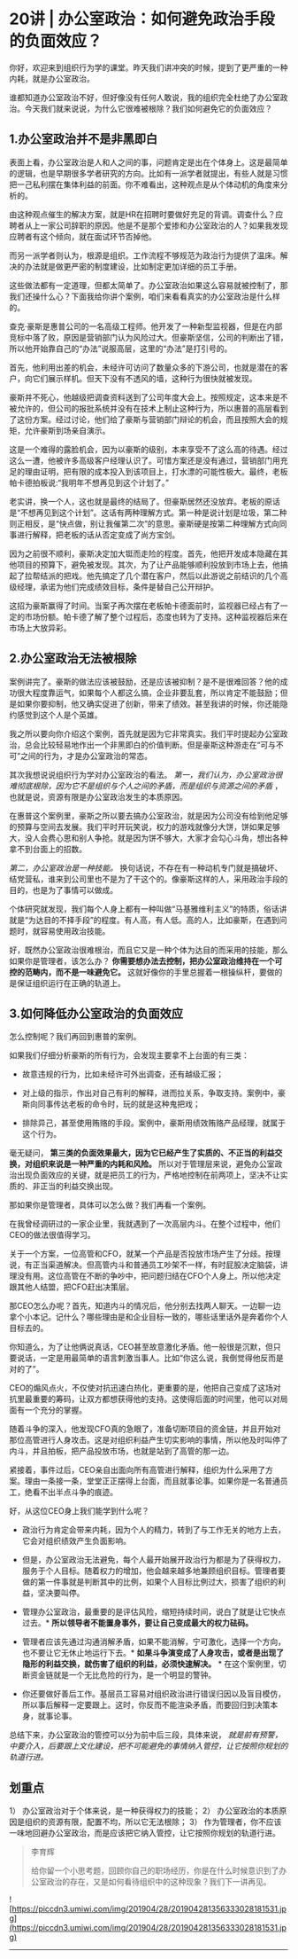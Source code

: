 # 20讲 | 办公室政治：如何避免政治手段的负面效应？

你好，欢迎来到组织行为学的课堂。昨天我们讲冲突的时候，提到了更严重的一种内耗，就是办公室政治。

谁都知道办公室政治不好，但好像没有任何人敢说，我的组织完全杜绝了办公室政治。今天我们就来说说，为什么它很难被根除？我们如何避免它的负面效应？

## 1.办公室政治并不是非黑即白

表面上看，办公室政治是人和人之间的事，问题肯定是出在个体身上。这是最简单的逻辑，也是早期很多学者研究的方向。比如有一派学者就提出，有些人就是习惯把一己私利摆在集体利益的前面。你不难看出，这种观点是从个体动机的角度来分析的。

由这种观点催生的解决方案，就是HR在招聘时要做好充足的背调。调查什么？应聘者从上一家公司辞职的原因。他是不是那个爱掺和办公室政治的人？如果我发现应聘者有这个倾向，就在面试环节否掉他。

而另一派学者则认为，根源是组织。工作流程不够规范为政治行为提供了温床。解决的办法就是做更严密的制度建设，比如制定更加详细的员工手册。

这些做法都有一定道理，但都太简单了。办公室政治如果这么容易就被控制了，那我们还操什么心？下面我给你讲个案例，咱们来看看真实的办公室政治是什么样的。

查克·豪斯是惠普公司的一名高级工程师。他开发了一种新型监视器，但是在内部竞标中落了败，原因是营销部门认为风险过大。但豪斯坚信，公司的判断出了错，所以他开始靠自己的“办法”说服高层，这里的“办法”是打引号的。

首先，他利用出差的机会，未经许可访问了数量众多的下游公司，也就是潜在的客户，向它们展示样机。但天下没有不透风的墙，这种行为很快就被发现。

豪斯并不死心，他越级把调查资料送到了公司年度大会上。按照规定，这本来是不被允许的，但公司的报批系统并没有在技术上制止这种行为，所以惠普的高层看到了这份方案。经过讨论，他们给了豪斯与营销部门辩论的机会，而且按照大会的规矩，允许豪斯到场亲自演示。

这是一个难得的露脸机会，因为以豪斯的级别，本来享受不了这么高的待遇。经过这么一遭，他被许多高级客户经理认识了。可惜方案还是没有通过，营销部门用充足的理由证明，把有限的成本投入到该项目上，打水漂的可能性极大。最终，老板帕卡德拍板说:“我明年不想再见到这个计划了。”

老实讲，换一个人，这也就是最终的结局了。但豪斯居然还没放弃。老板的原话是“不想再见到这个计划”。这话有两种理解方式。第一种是说计划是垃圾，第二种则正相反，是“快点做，别让我催第二次”的意思。豪斯硬是按第二种理解方式向同事进行解释，把老板的话从否定变成了尚方宝剑。

因为之前很不顺利，豪斯决定加大铤而走险的程度。首先，他把开发成本隐藏在其他项目的预算下，避免被发现。其次，为了让产品能够顺利投放到市场上去，他搞起了拉帮结派的把戏。他先搞定了几个潜在客户，然后以此游说之前结识的几个高级经理，承诺为他们完成绩效目标，条件是替自己公开辩护。

这招为豪斯赢得了时间。当案子再次摆在老板帕卡德面前时，监视器已经占有了一定的市场份额。帕卡德了解了整个过程后，态度也转为了支持。这种监视器后来在市场上大放异彩。

## 2.办公室政治无法被根除

案例讲完了。豪斯的做法应该被鼓励，还是应该被抑制？是不是很难回答？他的成功很大程度靠运气，如果每个人都这么搞，企业非要乱套，所以肯定不能鼓励；但是如果你要抑制，他又确实促进了创新，带来了绩效。甚至我讲的时候，你还能隐约感觉到这个人是个英雄。

我之所以要向你介绍这个案例，首先就是因为它非常真实。我们平时提起办公室政治，总会比较轻易地作出一个非黑即白的价值判断。但是豪斯这种游走在“可与不可”之间的行为，才是办公室政治的常态。

其次我想说说组织行为学对办公室政治的看法。 *第一，我们认为，办公室政治很难彻底根除，因为它不是组织与个人之间的矛盾，而是组织与资源之间的矛盾* ，也就是说，资源有限是办公室政治发生的本质原因。

在惠普这个案例里，豪斯之所以要去搞办公室政治，就是因为公司没有给到他足够的预算与空间去发展。我们平时开玩笑说，权力的游戏就像分大饼，饼如果足够大，没人会费心思和别人争抢。就是因为饼不够大，大家才会勾心斗角，想出各种拿不到台面上的招数。

 *第二，办公室政治是一种技能。* 换句话说，不存在有一种动机专门就是搞破坏、结党营私，谁来到公司里也不是为了干这个的。像豪斯这样的人，采用政治手段的目的，也是为了事情可以做成。

个体研究就发现，我们每个人身上都有一种叫做“马基雅维利主义”的特质，俗话讲就是“为达目的不择手段”的程度。有人高，有人低。高的人，比如豪斯，在遇到问题时，就容易使用政治技能。

好，既然办公室政治很难根治，而且它又是一种个体为达目的而采用的技能，那么如果你是管理者，该怎么办？ **你需要想办法去控制，把办公室政治维持在一个可控的范畴内，而不是一味避免它。** 这就好像你的手里总握着一根操纵杆，要做的是保证组织运行在正确的轨道上。

## 3.如何降低办公室政治的负面效应

怎么控制呢？我们再回到惠普的案例。

如果我们仔细分析豪斯的所有行为，会发现主要拿不上台面的有三类：

* 故意违规的行为，比如未经许可外出调查，还有越级汇报；

* 对上级的指示，作出对自己有利的解释，进而拉关系，争取支持。案例中，豪斯向同事传达老板的命令时，玩的就是这种鬼把戏；

* 排除异己，甚至使用贿赂的手段。案例中，豪斯用绩效贿赂产品经理，就属于这个行为。

毫无疑问， **第三类的负面效果最大，因为它已经产生了实质的、不正当的利益交换，对组织来说是一种严重的内耗和风险。** 所以对于管理层来说，避免办公室政治出现负面效应的关键，就是把员工的行为，严格地控制在前两项上，坚决不让实质的、非正当的利益交换出现。

那如果你是管理者，具体可以怎么做？我们再看一个案例。

在我曾经调研过的一家企业里，我就遇到了一次高层内斗。在整个过程中，他们CEO的做法很值得学习。

关于一个方案，一位高管和CFO，就某一个产品是否投放市场产生了分歧。按理说，有正当渠道解决。但高管内斗和普通员工吵架不一样，有时屁股决定脑袋，讲理没有用。这位高管在不断的争吵中，把问题归结在CFO个人身上。所以他决定跟其他人结盟，把CFO赶出决策层。

那CEO怎么办呢？首先，知道内斗的情况后，他分别去找两人聊天。一边聊一边拿个小本记。记什么？哪些理由是和企业目标一致的，哪些话里话外是奔着你个人目标去的。

你知道么，为了让他俩说真话，CEO甚至故意激化矛盾。他一般很是沉默，但只要说话，一定是用最简单的语言刺激当事人。比如“你这么说，我倒觉得他反而是对的了”。

CEO的煽风点火，不仅使对抗迅速白热化，更重要的是，他把自己变成了这场对抗里最重要的筹码，让双方都想获得他的支持。这使得后面的时间里，他可以对局面有一个充分的掌握。

随着斗争的深入，他发现CFO真的急眼了，准备切断项目的资金链，并且开始对那位高管进行人身攻击。这是对组织利益产生切实影响的事情，所以他及时叫停了内斗，并且拍板，把产品投放市场，也就是站到了高管的那一边。

紧接着，事件过后，CEO亲自出面向所有高管进行解释，组织为什么采用了方案。理由一条接一条，堂堂正正摆得上台面，而且就事论事。如果你是一名普通员工，绝看不出半点斗争的痕迹。

好，从这位CEO身上我们能学到什么呢？

* 政治行为肯定会带来内耗，因为个人的精力，转到了与工作无关的地方上去，它会对组织绩效产生负面影响。

* 但是，办公室政治无法避免，每个人最开始展开政治行为都是为了获得权力，服务于个人目标。随着权力的增加，他会越来越多地兼顾组织目标。管理者要做的第一件事就是判断其中的比例，如果个人目标比例过大，损害了组织的利益，坚决要叫停。

* 管理办公室政治，最重要的是评估风险，缩短持续时间，说白了就是让它快点过去。* **所以领导者不能置身事外，要让自己变成最大的权力砝码。** 

* 管理者应该先通过沟通消解矛盾，如果不能消解，宁可激化，选择一个方向，也不要让它无休止地运行下去。* **如果斗争演变成了人身攻击，或者是出现了隐形的利益交换，就伤害了组织的利益，必须快速解决。** * 在这个案例里，切断资金链就是一个无比危险的行为，是一个明显的警钟。

* 你还要做好善后工作。基层员工容易对组织政治进行错误归因以及盲目模仿，所以事后解释一定要跟上。这时，你反而不能渲染矛盾，而要回归到决策本身，就事论事。

总结下来，办公室政治的管控可以分为前中后三段，具体来说， *就是前有预警，中要介入，后要跟上文化建设，把不可能避免的事情纳入管控，让它按照你规划的轨道行进。*

## 划重点

1）	办公室政治对于个体来说，是一种获得权力的技能； 
2）	办公室政治的本质原因是组织的资源有限，配置不均，所以它无法根除；
3）	作为管理者，你不应该一味地回避办公室政治，而是应该把它纳入管控，让它按照你规划的轨道行进。

> 李育辉
> 
> 给你留一个小思考题，回顾你自己的职场经历，你是在什么时候意识到了办公室政治的存在，又是如何看待组织中的这种现象？我们下一讲再见。

![https://piccdn3.umiwi.com/img/201904/28/201904281356333028181531.jpg](https://piccdn3.umiwi.com/img/201904/28/201904281356333028181531.jpg)

---
